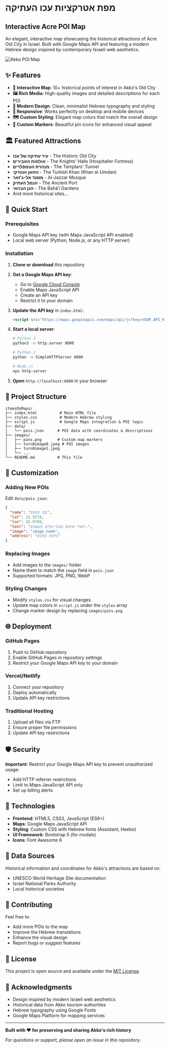 # מפת אטרקציות עכו העתיקה
## Interactive Acre POI Map

An elegant, interactive map showcasing the historical attractions of Acre Old City in Israel. Built with Google Maps API and featuring a modern Hebrew design inspired by contemporary Israeli web aesthetics.

![Akko POI Map](https://via.placeholder.com/800x400/1a1a1a/ffffff?text=Akko+POI+Map)

## ✨ Features

- **📍 Interactive Map**: 10+ historical points of interest in Akko's Old City
- **🖼️ Rich Media**: High-quality images and detailed descriptions for each POI
- **🎨 Modern Design**: Clean, minimalist Hebrew typography and styling
- **📱 Responsive**: Works perfectly on desktop and mobile devices
- **🗺️ Custom Styling**: Elegant map colors that match the overall design
- **🎯 Custom Markers**: Beautiful pin icons for enhanced visual appeal

## 🏛️ Featured Attractions

- **עיר עתיקה של עכו** - The Historic Old City
- **אולמות האבירים** - The Knights' Halls (Hospitaller Fortress)
- **מנהרת הטמפלרים** - The Templars' Tunnel
- **החאן הטורקי** - The Turkish Khan (Khan al-Umdan)
- **מסגד אל-ג'זאר** - Al-Jazzar Mosque
- **הנמל העתיק** - The Ancient Port
- **הגן הבהאי** - The Baháʼí Gardens
- And more historical sites...

## 🚀 Quick Start

### Prerequisites
- Google Maps API key (with Maps JavaScript API enabled)
- Local web server (Python, Node.js, or any HTTP server)

### Installation

1. **Clone or download** this repository
2. **Get a Google Maps API key**:
   - Go to [Google Cloud Console](https://console.cloud.google.com)
   - Enable Maps JavaScript API
   - Create an API key
   - Restrict it to your domain

3. **Update the API key** in `index.html`:
   ```html
   <script src="https://maps.googleapis.com/maps/api/js?key=YOUR_API_KEY&callback=initMap&language=he"></script>
   ```

4. **Start a local server**:
   ```bash
   # Python 3
   python3 -m http.server 8000
   
   # Python 2
   python -m SimpleHTTPServer 8000
   
   # Node.js
   npx http-server
   ```

5. **Open** `http://localhost:8000` in your browser

## 📁 Project Structure

```
itemsOnMaps/
├── index.html          # Main HTML file
├── styles.css          # Modern Hebrew styling
├── script.js           # Google Maps integration & POI logic
├── data/
│   └── pois.json      # POI data with coordinates & descriptions
├── images/
│   ├── pins.png       # Custom map markers
│   ├── turn0image0.jpeg # POI images
│   ├── turn0image1.jpeg
│   └── ...
└── README.md          # This file
```

## 🎨 Customization

### Adding New POIs
Edit `data/pois.json`:
```json
{
  "name": "שם המקום",
  "lat": 32.9234,
  "lon": 35.0708,
  "text": "תיאור המקום בשתי-שלוש משפטים.",
  "image": "image_name",
  "address": "כתובת המקום"
}
```

### Replacing Images
- Add images to the `images/` folder
- Name them to match the `image` field in `pois.json`
- Supported formats: JPG, PNG, WebP

### Styling Changes
- Modify `styles.css` for visual changes
- Update map colors in `script.js` under the `styles` array
- Change marker design by replacing `images/pins.png`

## 🌐 Deployment

### GitHub Pages
1. Push to GitHub repository
2. Enable GitHub Pages in repository settings
3. Restrict your Google Maps API key to your domain

### Vercel/Netlify
1. Connect your repository
2. Deploy automatically
3. Update API key restrictions

### Traditional Hosting
1. Upload all files via FTP
2. Ensure proper file permissions
3. Update API key restrictions

## 🛡️ Security

**Important**: Restrict your Google Maps API key to prevent unauthorized usage:
- Add HTTP referrer restrictions
- Limit to Maps JavaScript API only
- Set up billing alerts

## 🔧 Technologies

- **Frontend**: HTML5, CSS3, JavaScript (ES6+)
- **Maps**: Google Maps JavaScript API
- **Styling**: Custom CSS with Hebrew fonts (Assistant, Heebo)
- **UI Framework**: Bootstrap 5 (for modals)
- **Icons**: Font Awesome 6

## 📄 Data Sources

Historical information and coordinates for Akko's attractions are based on:
- UNESCO World Heritage Site documentation
- Israel National Parks Authority
- Local historical societies

## 🤝 Contributing

Feel free to:
- Add more POIs to the map
- Improve the Hebrew translations
- Enhance the visual design
- Report bugs or suggest features

## 📜 License

This project is open source and available under the [MIT License](LICENSE).

## 🙏 Acknowledgments

- Design inspired by modern Israeli web aesthetics
- Historical data from Akko tourism authorities
- Hebrew typography using Google Fonts
- Google Maps Platform for mapping services

---

**Built with ❤️ for preserving and sharing Akko's rich history**

*For questions or support, please open an issue in this repository.*